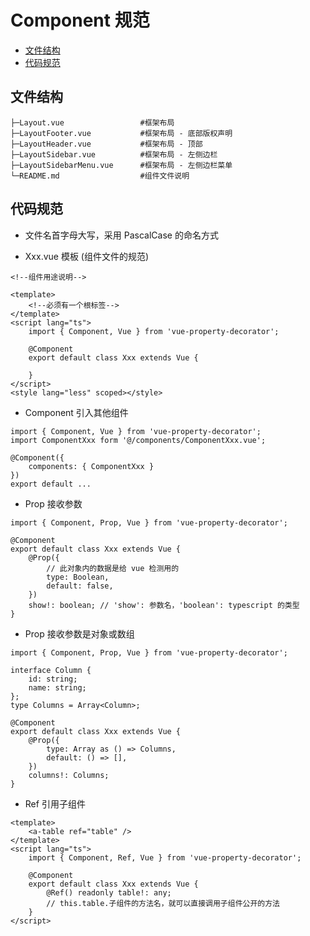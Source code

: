 # Component 规范

- <a href='#directory'>文件结构</a>
- <a href='#standard'>代码规范</a>

## <h2 id='directory'>文件结构</h2>

```
├─Layout.vue                 #框架布局
├─LayoutFooter.vue           #框架布局 - 底部版权声明
├─LayoutHeader.vue           #框架布局 - 顶部
├─LayoutSidebar.vue          #框架布局 - 左侧边栏
├─LayoutSidebarMenu.vue      #框架布局 - 左侧边栏菜单
└─README.md                  #组件文件说明
```

## <h2 id='standard'>代码规范</h2>

- 文件名首字母大写，采用 PascalCase 的命名方式

- Xxx.vue 模板 (组件文件的规范)

```
<!--组件用途说明-->

<template>
    <!--必须有一个根标签-->
</template>
<script lang="ts">
    import { Component, Vue } from 'vue-property-decorator';
  
    @Component
    export default class Xxx extends Vue {
    
    }
</script>
<style lang="less" scoped></style>
```

- Component 引入其他组件

```
import { Component, Vue } from 'vue-property-decorator';
import ComponentXxx form '@/components/ComponentXxx.vue';

@Component({
    components: { ComponentXxx }
})
export default ...
```

- Prop 接收参数

```
import { Component, Prop, Vue } from 'vue-property-decorator';

@Component
export default class Xxx extends Vue {
    @Prop({
        // 此对象内的数据是给 vue 检测用的
        type: Boolean,
        default: false,
    })
    show!: boolean; // 'show': 参数名，'boolean': typescript 的类型
}
```

- Prop 接收参数是对象或数组

```
import { Component, Prop, Vue } from 'vue-property-decorator';

interface Column {
    id: string;
    name: string;
};
type Columns = Array<Column>;

@Component
export default class Xxx extends Vue {
    @Prop({
        type: Array as () => Columns,
        default: () => [],
    })
    columns!: Columns;
}
```

- Ref 引用子组件

```
<template>
    <a-table ref="table" />
</template>
<script lang="ts">
    import { Component, Ref, Vue } from 'vue-property-decorator';
  
    @Component
    export default class Xxx extends Vue {
        @Ref() readonly table!: any;
        // this.table.子组件的方法名，就可以直接调用子组件公开的方法
    }
</script>
```
